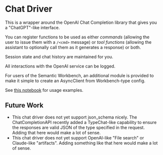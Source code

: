 # Chat Driver

This is a wrapper around the OpenAI Chat Completion library that gives you a
"ChatGPT"-like interface.

You can register functions to be used as either _commands_ (allowing the user to
issue them with a `/<cmd>` message) or _tool functions_ (allowing the assistant
to optionally call them as it generates a response) or both.

Session state and chat history are maintained for you.

All interactions with the OpenAI service can be logged.

For users of the Semantic Workbench, an additional module is provided to make it
simple to create an AsyncClient from Workbench-type config.

See [this notebook](../skills/notebooks/notebooks/chat_driver.ipynb) for
usage examples.

## Future Work

- This chat driver does not yet support json_schema nicely. The
  ChatCompletionAPI recently added a TypeChat-like capability to ensure the
  responses are valid JSON of the type specified in the request. Adding that
  here would make a lot of sense.
- This chat driver does not yet support OpenAI-like "File search" or Claude-like
  "artifacts". Adding something like that here would make a lot of sense.
